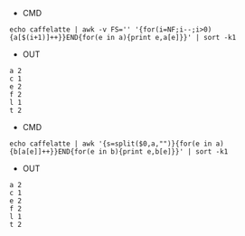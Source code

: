 - CMD

```
echo caffelatte | awk -v FS='' '{for(i=NF;i--;i>0){a[$(i+1)]++}}END{for(e in a){print e,a[e]}}' | sort -k1
```

- OUT

```
a 2
c 1
e 2
f 2
l 1
t 2
```

- CMD

```
echo caffelatte | awk '{s=split($0,a,"")}{for(e in a){b[a[e]]++}}END{for(e in b){print e,b[e]}}' | sort -k1
```

- OUT

```
a 2
c 1
e 2
f 2
l 1
t 2
```
